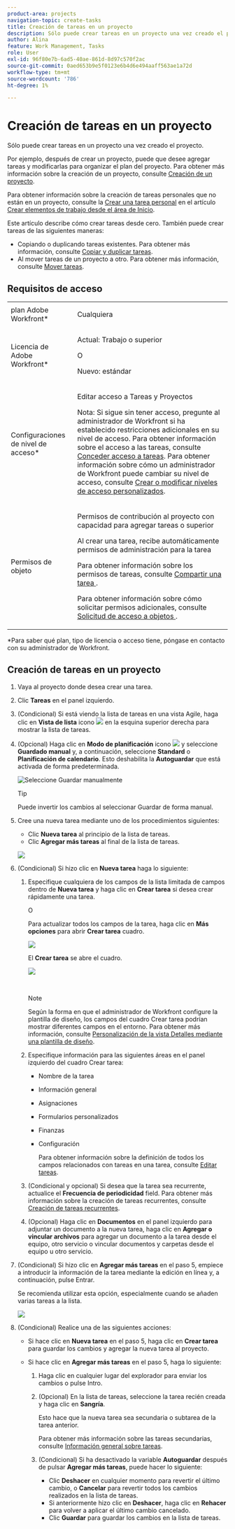 ```yaml
---
product-area: projects
navigation-topic: create-tasks
title: Creación de tareas en un proyecto
description: Sólo puede crear tareas en un proyecto una vez creado el proyecto.
author: Alina
feature: Work Management, Tasks
role: User
exl-id: 96f80e7b-6ad5-40ae-861d-8d97c570f2ac
source-git-commit: 0aed653b9e5f0123e6b4d6e494aaff563ae1a72d
workflow-type: tm+mt
source-wordcount: '786'
ht-degree: 1%

---
```


# Creación de tareas en un proyecto

<!-- Audited: 1/2024 -->

Sólo puede crear tareas en un proyecto una vez creado el proyecto.

Por ejemplo, después de crear un proyecto, puede que desee agregar tareas y modificarlas para organizar el plan del proyecto. Para obtener más información sobre la creación de un proyecto, consulte [Creación de un proyecto](../../../manage-work/projects/create-projects/create-project.md).

Para obtener información sobre la creación de tareas personales que no están en un proyecto, consulte la [Crear una tarea personal](../../../workfront-basics/using-home/using-the-home-area/create-work-items-in-home.md#create-a-personal-task) en el artículo [Crear elementos de trabajo desde el área de Inicio](../../../workfront-basics/using-home/using-the-home-area/create-work-items-in-home.md).

Este artículo describe cómo crear tareas desde cero. También puede crear tareas de las siguientes maneras:

* Copiando o duplicando tareas existentes. Para obtener más información, consulte [Copiar y duplicar tareas](../../../manage-work/tasks/manage-tasks/copy-and-duplicate-tasks.md).
* Al mover tareas de un proyecto a otro. Para obtener más información, consulte [Mover tareas](../../../manage-work/tasks/manage-tasks/move-tasks.md).

## Requisitos de acceso

<table style="table-layout:auto"> 
 <col> 
 <col> 
 <tbody> 
  <tr> 
   <td role="rowheader">plan Adobe Workfront*</td> 
   <td> <p>Cualquiera</p> </td> 
  </tr> 
  <tr> 
   <td role="rowheader"> <p role="rowheader">Licencia de Adobe Workfront*</p> </td> 
   <td><p>Actual: Trabajo o superior</p> 
   O
   <p>Nuevo: estándar</p> </td> 
  </tr> 
  <tr> 
   <td role="rowheader">Configuraciones de nivel de acceso*</td> 
   <td> <p>Editar acceso a Tareas y Proyectos</p> <p>Nota: Si sigue sin tener acceso, pregunte al administrador de Workfront si ha establecido restricciones adicionales en su nivel de acceso. Para obtener información sobre el acceso a las tareas, consulte <a href="../../../administration-and-setup/add-users/configure-and-grant-access/grant-access-tasks.md" class="MCXref xref">Conceder acceso a tareas</a>. Para obtener información sobre cómo un administrador de Workfront puede cambiar su nivel de acceso, consulte <a href="../../../administration-and-setup/add-users/configure-and-grant-access/create-modify-access-levels.md" class="MCXref xref">Crear o modificar niveles de acceso personalizados</a>. </p> </td> 
  </tr> 
  <tr> 
   <td role="rowheader">Permisos de objeto</td> 
   <td> <p>Permisos de contribución al proyecto con capacidad para agregar tareas o superior</p> <p>Al crear una tarea, recibe automáticamente permisos de administración para la tarea</p> <p> Para obtener información sobre los permisos de tareas, consulte <a href="../../../workfront-basics/grant-and-request-access-to-objects/share-a-task.md" class="MCXref xref">Compartir una tarea </a>. </p> <p>Para obtener información sobre cómo solicitar permisos adicionales, consulte <a href="../../../workfront-basics/grant-and-request-access-to-objects/request-access.md" class="MCXref xref">Solicitud de acceso a objetos </a>.</p> </td> 
  </tr> 
 </tbody> 
</table>


&#42;Para saber qué plan, tipo de licencia o acceso tiene, póngase en contacto con su administrador de Workfront.

## Creación de tareas en un proyecto

1. Vaya al proyecto donde desea crear una tarea.
1. Clic **Tareas** en el panel izquierdo.
1. (Condicional) Si está viendo la lista de tareas en una vista Agile, haga clic en **Vista de lista** icono ![](assets/list-view-in-agile-view-for-tasks.png) en la esquina superior derecha para mostrar la lista de tareas.
1. (Opcional) Haga clic en **Modo de planificación** icono ![](assets/nwe-plan-mode-icon-task-list.png) y seleccione **Guardado manual** y, a continuación, seleccione **Standard** o **Planificación de calendario**. Esto deshabilita la **Autoguardar** que está activada de forma predeterminada.

   ![Seleccione Guardar manualmente](assets/manual-save-option.png)

   >[!TIP]
   >
   >Puede invertir los cambios al seleccionar Guardar de forma manual.

1. Cree una nueva tarea mediante uno de los procedimientos siguientes:

   * Clic **Nueva tarea** al principio de la lista de tareas.
   * Clic **Agregar más tareas** al final de la lista de tareas.

   ![](assets/qs-new-task-or-add-task-buttons-in-list-highlighted-350x242.png)

1. (Condicional) Si hizo clic en **Nueva tarea** haga lo siguiente:

   1. Especifique cualquiera de los campos de la lista limitada de campos dentro de **Nueva tarea** y haga clic en **Crear tarea** si desea crear rápidamente una tarea.

      O

      Para actualizar todos los campos de la tarea, haga clic en **Más opciones** para abrir **Crear tarea** cuadro.

      ![](assets/nwe-create-task-small-screen-350x272.png)

      El **Crear tarea** se abre el cuadro.

      ![](assets/create-task-larger-box-nwe-350x244.png)

       

      >[!NOTE]
      >
      >Según la forma en que el administrador de Workfront configure la plantilla de diseño, los campos del cuadro Crear tarea podrían mostrar diferentes campos en el entorno. Para obtener más información, consulte [Personalización de la vista Detalles mediante una plantilla de diseño](../../../administration-and-setup/customize-workfront/use-layout-templates/customize-details-view-layout-template.md).

   1. Especifique información para las siguientes áreas en el panel izquierdo del cuadro Crear tarea:

      * Nombre de la tarea
      * Información general
      * Asignaciones
      * Formularios personalizados
      * Finanzas
      * Configuración

        Para obtener información sobre la definición de todos los campos relacionados con tareas en una tarea, consulte [Editar tareas](../../../manage-work/tasks/manage-tasks/edit-tasks.md).

   1. (Condicional y opcional) Si desea que la tarea sea recurrente, actualice el **Frecuencia de periodicidad** field. Para obtener más información sobre la creación de tareas recurrentes, consulte [Creación de tareas recurrentes](../../../manage-work/tasks/create-tasks/create-recurring-tasks.md).
   1. (Opcional) Haga clic en **Documentos** en el panel izquierdo para adjuntar un documento a la nueva tarea, haga clic en **Agregar o vincular archivos** para agregar un documento a la tarea desde el equipo, otro servicio o vincular documentos y carpetas desde el equipo u otro servicio.

1. (Condicional) Si hizo clic en **Agregar más tareas** en el paso 5, empiece a introducir la información de la tarea mediante la edición en línea y, a continuación, pulse Entrar.

   <!--
   <p data-mc-conditions="QuicksilverOrClassic.Draft mode">(NOTE: ensure this stays accurate)</p>
   -->

   Se recomienda utilizar esta opción, especialmente cuando se añaden varias tareas a la lista.

   ![](assets/ctp4-350x26.png)

1. (Condicional) Realice una de las siguientes acciones:

   * Si hace clic en **Nueva tarea** en el paso 5, haga clic en **Crear tarea** para guardar los cambios y agregar la nueva tarea al proyecto.

     <!--   
     <p data-mc-conditions="QuicksilverOrClassic.Draft mode">(NOTE: is this step still right?)</p>   
     -->

   * Si hace clic en **Agregar más tareas** en el paso 5, haga lo siguiente:

     <!--   
     <p data-mc-conditions="QuicksilverOrClassic.Draft mode">(NOTE: is this step still right?) </p>   
     -->

      1. Haga clic en cualquier lugar del explorador para enviar los cambios o pulse Intro.
      1. (Opcional) En la lista de tareas, seleccione la tarea recién creada y haga clic en **Sangría**.

         Esto hace que la nueva tarea sea secundaria o subtarea de la tarea anterior.

         Para obtener más información sobre las tareas secundarias, consulte [Información general sobre tareas](../../../manage-work/tasks/task-information/tasks-overview.md).

      1. (Condicional) Si ha desactivado la variable **Autoguardar** después de pulsar **Agregar más tareas**, puede hacer lo siguiente:

         * Clic **Deshacer** en cualquier momento para revertir el último cambio, o **Cancelar** para revertir todos los cambios realizados en la lista de tareas.
         * Si anteriormente hizo clic en **Deshacer**, haga clic en **Rehacer** para volver a aplicar el último cambio cancelado.
         * Clic **Guardar** para guardar los cambios en la lista de tareas.
